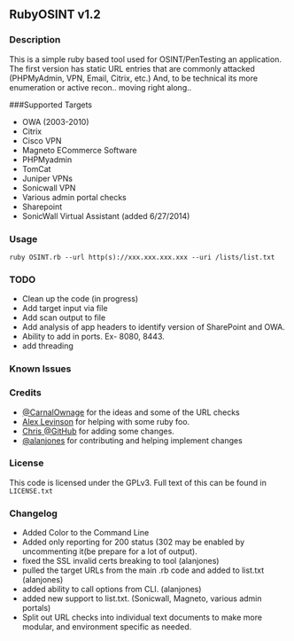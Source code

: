## RubyOSINT v1.2 

### Description
This is a simple ruby based tool used for OSINT/PenTesting an application. The first version has static URL entries that are commonly attacked (PHPMyAdmin, VPN, Email, Citrix, etc.)  And, to be technical its more enumeration or active recon.. moving right along..

###Supported Targets
* OWA (2003-2010)
* Citrix
* Cisco VPN
* Magneto ECommerce Software
* PHPMyadmin
* TomCat
* Juniper VPNs
* Sonicwall VPN
* Various admin portal checks
* Sharepoint
* SonicWall Virtual Assistant  (added 6/27/2014)


### Usage
```ruby OSINT.rb --url http(s)://xxx.xxx.xxx.xxx --uri /lists/list.txt```


### TODO
* Clean up the code (in progress)
* Add target input via file 
* Add scan output to file
* Add analysis of app headers to identify version of SharePoint and OWA.
* Ability to add in ports. Ex- 8080, 8443. 
* add threading

### Known Issues

### Credits

* [@CarnalOwnage](https://twitter.com/carnal0wnage) for the ideas and some of the URL checks
* [Alex Levinson](https://twitter.com/alexlevinson) for helping with some ruby foo.
* [Chris @GitHub](https://github.com/defunkt) for adding some changes.
* [@alanjones](https://twitter.com/alanjones) for contributing and helping implement changes
### License
This code is licensed under the GPLv3. Full text of this can be found in ```LICENSE.txt```

### Changelog
* Added Color to the Command Line
* Added only reporting for 200 status (302 may be enabled by uncommenting it(be prepare for a lot of output).
* fixed the SSL invalid certs breaking to tool (alanjones)
* pulled the target URLs from the main .rb code and added to list.txt (alanjones)
* added ability to call options from CLI. (alanjones)
* added new support to list.txt. (Sonicwall, Magneto, various admin portals)
* Split out URL checks into individual text documents to make more modular, and environment  specific as needed.
